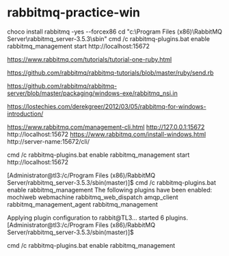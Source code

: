 # rabbitmq-practice-win

choco install rabbitmq -yes --forcex86
cd "c:\Program Files (x86)\RabbitMQ Server\rabbitmq_server-3.5.3\sbin"
cmd /c rabbitmq-plugins.bat enable rabbitmq_management
start http://localhost:15672



https://www.rabbitmq.com/tutorials/tutorial-one-ruby.html



https://github.com/rabbitmq/rabbitmq-tutorials/blob/master/ruby/send.rb



https://github.com/rabbitmq/rabbitmq-server/blob/master/packaging/windows-exe/rabbitmq_nsi.in


https://lostechies.com/derekgreer/2012/03/05/rabbitmq-for-windows-introduction/



https://www.rabbitmq.com/management-cli.html
http://127.0.0.1:15672
http://localhost:15672
https://www.rabbitmq.com/install-windows.html
http://server-name:15672/cli/

cmd /c rabbitmq-plugins.bat enable rabbitmq_management
start http://localhost:15672

[Administrator@tl3:/c/Program Files (x86)/RabbitMQ Server/rabbitmq_server-3.5.3/sbin(master)]$ cmd /c rabbitmq-plugins.bat enable rabbitmq_management
The following plugins have been enabled:
  mochiweb
  webmachine
  rabbitmq_web_dispatch
  amqp_client
  rabbitmq_management_agent
  rabbitmq_management

Applying plugin configuration to rabbit@TL3... started 6 plugins.
[Administrator@tl3:/c/Program Files (x86)/RabbitMQ Server/rabbitmq_server-3.5.3/sbin(master)]$

cmd /c rabbitmq-plugins.bat enable rabbitmq_management